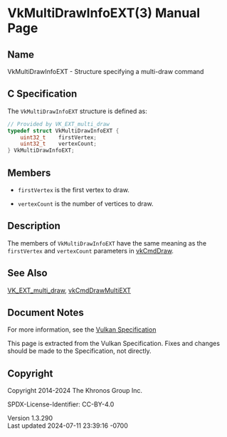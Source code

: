 # VkMultiDrawInfoEXT(3) Manual Page

## Name

VkMultiDrawInfoEXT - Structure specifying a multi-draw command



## <a href="#_c_specification" class="anchor"></a>C Specification

The `VkMultiDrawInfoEXT` structure is defined as:

``` c
// Provided by VK_EXT_multi_draw
typedef struct VkMultiDrawInfoEXT {
    uint32_t    firstVertex;
    uint32_t    vertexCount;
} VkMultiDrawInfoEXT;
```

## <a href="#_members" class="anchor"></a>Members

- `firstVertex` is the first vertex to draw.

- `vertexCount` is the number of vertices to draw.

## <a href="#_description" class="anchor"></a>Description

The members of `VkMultiDrawInfoEXT` have the same meaning as the
`firstVertex` and `vertexCount` parameters in
[vkCmdDraw](https://registry.khronos.org/vulkan/specs/1.3-extensions/man/html/vkCmdDraw.html).

## <a href="#_see_also" class="anchor"></a>See Also

[VK_EXT_multi_draw](https://registry.khronos.org/vulkan/specs/1.3-extensions/man/html/VK_EXT_multi_draw.html),
[vkCmdDrawMultiEXT](https://registry.khronos.org/vulkan/specs/1.3-extensions/man/html/vkCmdDrawMultiEXT.html)

## <a href="#_document_notes" class="anchor"></a>Document Notes

For more information, see the <a
href="https://registry.khronos.org/vulkan/specs/1.3-extensions/html/vkspec.html#VkMultiDrawInfoEXT"
target="_blank" rel="noopener">Vulkan Specification</a>

This page is extracted from the Vulkan Specification. Fixes and changes
should be made to the Specification, not directly.

## <a href="#_copyright" class="anchor"></a>Copyright

Copyright 2014-2024 The Khronos Group Inc.

SPDX-License-Identifier: CC-BY-4.0

Version 1.3.290  
Last updated 2024-07-11 23:39:16 -0700
